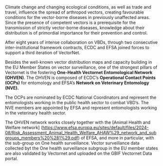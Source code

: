 
Climate change and changing ecological conditions, as well as trade and travel, influence the spread of arthropod vectors, creating favourable conditions for the vector-borne diseases in previously unaffected areas. Since the presence of competent vectors is a prerequisite for the transmission of strictly vector-borne diseases, knowledge about their distribution is of primordial importance for their prevention and control. 

After eight years of intense collaboration on VBDs, through two consecutive inter-institutional framework contracts, ECDC and EFSA joined forces to support a third iteration of VectorNet. 

Besides the well-known vector distribution maps and capacity building in the EU Member States on vector surveillance, one of the strongest pillars of Vectornet is the fostering **One-Health Vectornet Entomological Network (OHVEN)**. The OHVEN is composed of ECDC’s **Operational Contact Points (OCPs)** for entomology and EFSA’s **Network on Veterinary Entomology (NVE).** 

The OCPs are nominated by ECDC National Coordinators and represent the entomologists working in the public health sector to combat VBD’s. The NVE members are appointed by EFSA and represent entomologists working in the veterinary health sector. 

The OHVEN network works closely together with the [Animal Health and Welfare network] (https://www.efsa.europa.eu/sites/default/files/2024-08/Risk_Assessment_Animal_Health_Welfare_AHAW%29_network_and_subgroups_members%20%281%29.pdf) of EFSA, and more in particular, with the sub-group on One health surveillance. Vector surveillance data collected byt the One health surveillance subgroup in the EU member states are also validated by Vectornet and uploaded on the GBIF Vectornet Data portal.


